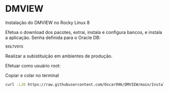 # DMVIEW
Instalação do DMVIEW no Rocky Linux 8

Efetua o download dos pacotes, extrai, instala e configura bancos, e instala a aplicação.
Senha definida para o Oracle DB:

```
9Xk7V9YX
```
Realizar a subistituição em ambientes de produção.

Efetuar como usuário root:

Copiar e colar no terminal

```bash
curl -LJO https://raw.githubusercontent.com/Oscar996/DMVIEW/main/Instalacao%20DMView.sh && chmod +x Instalacao%20DMView.sh && time ./Instalacao%20DMView.sh
```
